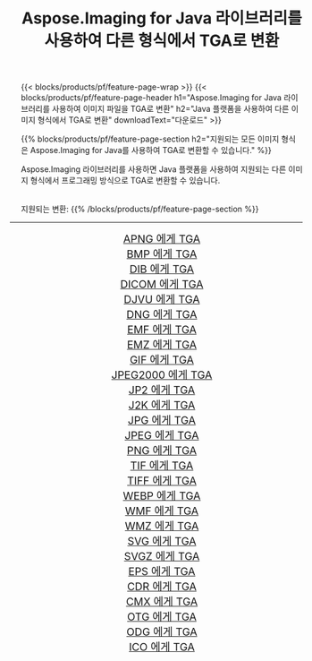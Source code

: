 ﻿---
title: Aspose.Imaging for Java 라이브러리를 사용하여 다른 형식에서 TGA로 변환 
weight: 3920
url: /ko/java/conversion/to/tga/ 
lang: ko
langdirlevel: 2
locales: zh-hans,ja,it,ru,de,es,fr,nl,id,lt,pl,pt,vi,tr,ko,zh-hant,ar,hi,th,sv,cs,uk,he
description: Aspose.Imaging을 사용하면 Java를 사용하여 다른 형식에서 TGA로 변환할 수 있습니다.
---

{{< blocks/products/pf/feature-page-wrap >}}
{{< blocks/products/pf/feature-page-header h1="Aspose.Imaging for Java 라이브러리를 사용하여 이미지 파일을 TGA로 변환" h2="Java 플랫폼을 사용하여 다른 이미지 형식에서 TGA로 변환" downloadText="다운로드" >}}


{{% blocks/products/pf/feature-page-section  h2="지원되는 모든 이미지 형식은 Aspose.Imaging for Java를 사용하여 TGA로 변환할 수 있습니다." %}}
<p align=justify>Aspose.Imaging 라이브러리를 사용하면 Java 플랫폼을 사용하여 지원되는 다른 이미지 형식에서 프로그래밍 방식으로 TGA로 변환할 수 있습니다.</p>
<br/>
지원되는 변환:
{{% /blocks/products/pf/feature-page-section %}}
<div class="container-fluid productfamilypage bg-gray">
    <div class="convertypes bg-gray agp-content section">
        <div class="container">
		<hr style="margin-left:-20px;"/>
		<div class="row other-converters" style="gap: 10px;font-size: 19px;text-align:center;">
		    <div class='col-md-2 other-converter remove-lp remove-rp'><a href="/imaging/ko/java/conversion/apng-to-tga/" style="padding:15px;">APNG 에게 TGA</a></div>
<div class='col-md-2 other-converter remove-lp remove-rp'><a href="/imaging/ko/java/conversion/bmp-to-tga/" style="padding:15px;">BMP 에게 TGA</a></div>
<div class='col-md-2 other-converter remove-lp remove-rp'><a href="/imaging/ko/java/conversion/dib-to-tga/" style="padding:15px;">DIB 에게 TGA</a></div>
<div class='col-md-2 other-converter remove-lp remove-rp'><a href="/imaging/ko/java/conversion/dicom-to-tga/" style="padding:15px;">DICOM 에게 TGA</a></div>
<div class='col-md-2 other-converter remove-lp remove-rp'><a href="/imaging/ko/java/conversion/djvu-to-tga/" style="padding:15px;">DJVU 에게 TGA</a></div>
<div class='col-md-2 other-converter remove-lp remove-rp'><a href="/imaging/ko/java/conversion/dng-to-tga/" style="padding:15px;">DNG 에게 TGA</a></div>
<div class='col-md-2 other-converter remove-lp remove-rp'><a href="/imaging/ko/java/conversion/emf-to-tga/" style="padding:15px;">EMF 에게 TGA</a></div>
<div class='col-md-2 other-converter remove-lp remove-rp'><a href="/imaging/ko/java/conversion/emz-to-tga/" style="padding:15px;">EMZ 에게 TGA</a></div>
<div class='col-md-2 other-converter remove-lp remove-rp'><a href="/imaging/ko/java/conversion/gif-to-tga/" style="padding:15px;">GIF 에게 TGA</a></div>
<div class='col-md-2 other-converter remove-lp remove-rp'><a href="/imaging/ko/java/conversion/jpeg2000-to-tga/" style="padding:15px;">JPEG2000 에게 TGA</a></div>
<div class='col-md-2 other-converter remove-lp remove-rp'><a href="/imaging/ko/java/conversion/jp2-to-tga/" style="padding:15px;">JP2 에게 TGA</a></div>
<div class='col-md-2 other-converter remove-lp remove-rp'><a href="/imaging/ko/java/conversion/j2k-to-tga/" style="padding:15px;">J2K 에게 TGA</a></div>
<div class='col-md-2 other-converter remove-lp remove-rp'><a href="/imaging/ko/java/conversion/jpg-to-tga/" style="padding:15px;">JPG 에게 TGA</a></div>
<div class='col-md-2 other-converter remove-lp remove-rp'><a href="/imaging/ko/java/conversion/jpeg-to-tga/" style="padding:15px;">JPEG 에게 TGA</a></div>
<div class='col-md-2 other-converter remove-lp remove-rp'><a href="/imaging/ko/java/conversion/png-to-tga/" style="padding:15px;">PNG 에게 TGA</a></div>
<div class='col-md-2 other-converter remove-lp remove-rp'><a href="/imaging/ko/java/conversion/tif-to-tga/" style="padding:15px;">TIF 에게 TGA</a></div>
<div class='col-md-2 other-converter remove-lp remove-rp'><a href="/imaging/ko/java/conversion/tiff-to-tga/" style="padding:15px;">TIFF 에게 TGA</a></div>
<div class='col-md-2 other-converter remove-lp remove-rp'><a href="/imaging/ko/java/conversion/webp-to-tga/" style="padding:15px;">WEBP 에게 TGA</a></div>
<div class='col-md-2 other-converter remove-lp remove-rp'><a href="/imaging/ko/java/conversion/wmf-to-tga/" style="padding:15px;">WMF 에게 TGA</a></div>
<div class='col-md-2 other-converter remove-lp remove-rp'><a href="/imaging/ko/java/conversion/wmz-to-tga/" style="padding:15px;">WMZ 에게 TGA</a></div>
<div class='col-md-2 other-converter remove-lp remove-rp'><a href="/imaging/ko/java/conversion/svg-to-tga/" style="padding:15px;">SVG 에게 TGA</a></div>
<div class='col-md-2 other-converter remove-lp remove-rp'><a href="/imaging/ko/java/conversion/svgz-to-tga/" style="padding:15px;">SVGZ 에게 TGA</a></div>
<div class='col-md-2 other-converter remove-lp remove-rp'><a href="/imaging/ko/java/conversion/eps-to-tga/" style="padding:15px;">EPS 에게 TGA</a></div>
<div class='col-md-2 other-converter remove-lp remove-rp'><a href="/imaging/ko/java/conversion/cdr-to-tga/" style="padding:15px;">CDR 에게 TGA</a></div>
<div class='col-md-2 other-converter remove-lp remove-rp'><a href="/imaging/ko/java/conversion/cmx-to-tga/" style="padding:15px;">CMX 에게 TGA</a></div>
<div class='col-md-2 other-converter remove-lp remove-rp'><a href="/imaging/ko/java/conversion/otg-to-tga/" style="padding:15px;">OTG 에게 TGA</a></div>
<div class='col-md-2 other-converter remove-lp remove-rp'><a href="/imaging/ko/java/conversion/odg-to-tga/" style="padding:15px;">ODG 에게 TGA</a></div>
<div class='col-md-2 other-converter remove-lp remove-rp'><a href="/imaging/ko/java/conversion/ico-to-tga/" style="padding:15px;">ICO 에게 TGA</a></div>
                </div>
        </div>
    </div>
</div>
<br/>


